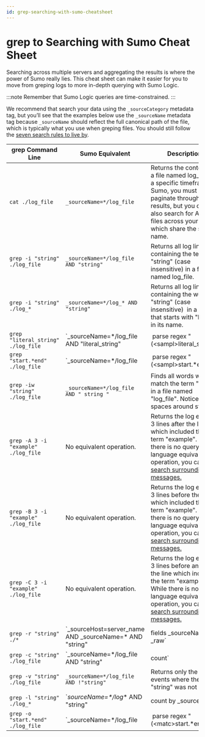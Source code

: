 ```yaml
---
id: grep-searching-with-sumo-cheatsheet
---
```


# grep to Searching with Sumo Cheat Sheet

Searching across multiple servers and aggregating the results is where the power of Sumo really lies. This cheat sheet can make it easier for you to move from greping logs to more in-depth querying with Sumo Logic. 

:::note
Remember that Sumo Logic queries are time-constrained.
:::

We recommend that search your data using the `_sourceCategory` metadata tag, but you’ll see that the examples below use the `_sourceName`
metadata tag because `_sourceName` should reflect the full canonical path of the file, which is typically what you use when greping files. You should still follow the [seven search rules to live by](../get-started-with-search/build-search/best-practices-search.md).

| grep Command Line | Sumo Equivalent | Description |
| -- | -- | -- |
| `cat ./log_file` | `_sourceName=*/log_file` | Returns the contents of a file named log_file for a specific timeframe. In Sumo, you must paginate through the results, but you can also search for ALL log files across your stack which share the same name. |
| `grep -i "string" ./log_file` | `_sourceName=*/log_file AND "string"` | Returns all log lines containing the term "string" (case insensitive) in a file named log_file. |
| `grep -i "string" ./log_*` | `_sourceName=*/log_* AND "string"` | Returns all log lines containing the word "string" (case insensitive)  in a file that starts with "log\_" in its name. |
| `grep "literal_string" ./log_file`  | `_sourceName=*/log_file AND "literal_string" |  parse regex "(\<sampl\>literal_string)"             | fields - sample` | Returns all log lines containing the term "literal_string" (case sensitive) in a file named log_file. |
| `grep "start.*end" ./log_file` | `_sourceName=*/log_file |  parse regex "(\<sampl\>start.*end)" | fields - sample` | Using regex, returns all events where a particular pattern is present on the log line. |
| `grep -iw "string" ./log_file` | `_sourceName=*/log_file AND " string "` | Finds all words which match the term "string" in a file named "log_file". Notice the spaces around string. |
| `grep -A 3 -i "example" ./log_file` | No equivalent operation. | Returns the log events 3 lines after the line which included the term "example".  While there is no query language equivalent operation, you can [search surrounding messages.](../Get-Started-with-Search/Search-Basics/Search-Surrounding-Messages.md "Search Surrounding Messages") |
| `grep -B 3 -i "example" ./log_file` | No equivalent operation. | Returns the log events 3 lines before the line which included the term "example".  While there is no query language equivalent operation, you can [search surrounding messages.](../Get-Started-with-Search/Search-Basics/Search-Surrounding-Messages.md "Search Surrounding Messages") |
| `grep -C 3 -i "example" ./log_file` | No equivalent operation. | Returns the log events 3 lines before and after the line which included the term "example". While there is no query language equivalent operation, you can [search surrounding messages.](../Get-Started-with-Search/Search-Basics/Search-Surrounding-Messages.md "Search Surrounding Messages") |
| `grep -r "string" ./*` | `_sourceHost=server_name AND _sourceName=* AND "string" | fields _sourceName, _raw` | Returns all files and events  within a specific server which include the term “string”. Notice the `_sourceHost` metadata tag is used to hone in on a single server. |
| `grep -c "string" ./log_file` | `_sourceName=*/log_file AND "string" | count` | Count the number of lines which match the term "string". |
| `grep -v "string" ./log_file` | `_sourceName=*/log_file AND !"string"` | Returns only the log events where the term "string" was not found. |
| `grep -l "string" ./log_*` | `_sourceName=*/log_* AND "string" | count by _sourceName | fields _sourceName` | Returns only the file names where the term "string" was found. |
| `grep -o "start.*end" ./log_file` | `_sourceName=*/log_file |  parse regex "(\<matc\>start.*end)" | fields match` | Returns only the part of the log event which matches my search term. |